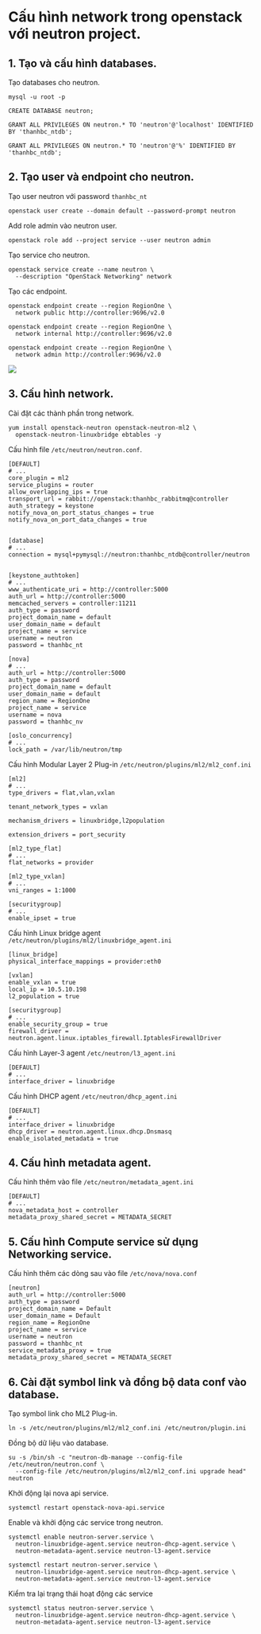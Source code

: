 # Cấu hình network trong openstack với neutron project.
## 1. Tạo và cấu hình databases.

Tạo databases cho neutron.
```
mysql -u root -p

CREATE DATABASE neutron;

GRANT ALL PRIVILEGES ON neutron.* TO 'neutron'@'localhost' IDENTIFIED BY 'thanhbc_ntdb';

GRANT ALL PRIVILEGES ON neutron.* TO 'neutron'@'%' IDENTIFIED BY 'thanhbc_ntdb';
```
## 2. Tạo user và endpoint cho neutron.
Tạo user neutron với password `thanhbc_nt`
```
openstack user create --domain default --password-prompt neutron
```
Add role  admin vào neutron user.
```
openstack role add --project service --user neutron admin
```
Tạo service cho neutron.
```
openstack service create --name neutron \
  --description "OpenStack Networking" network
```

Tạo các endpoint.
```
openstack endpoint create --region RegionOne \
  network public http://controller:9696/v2.0

openstack endpoint create --region RegionOne \
  network internal http://controller:9696/v2.0

openstack endpoint create --region RegionOne \
  network admin http://controller:9696/v2.0
```
![](nt-img/nt-endpoint.png)

## 3. Cấu hình network.

Cài đặt các thành phần trong network.
```
yum install openstack-neutron openstack-neutron-ml2 \
  openstack-neutron-linuxbridge ebtables -y
```

Cấu hình file `/etc/neutron/neutron.conf`.


```
[DEFAULT]
# ...
core_plugin = ml2
service_plugins = router
allow_overlapping_ips = true
transport_url = rabbit://openstack:thanhbc_rabbitmq@controller
auth_strategy = keystone
notify_nova_on_port_status_changes = true
notify_nova_on_port_data_changes = true


[database]
# ...
connection = mysql+pymysql://neutron:thanhbc_ntdb@controller/neutron


[keystone_authtoken]
# ...
www_authenticate_uri = http://controller:5000
auth_url = http://controller:5000
memcached_servers = controller:11211
auth_type = password
project_domain_name = default
user_domain_name = default
project_name = service
username = neutron
password = thanhbc_nt

[nova]
# ...
auth_url = http://controller:5000
auth_type = password
project_domain_name = default
user_domain_name = default
region_name = RegionOne
project_name = service
username = nova
password = thanhbc_nv

[oslo_concurrency]
# ...
lock_path = /var/lib/neutron/tmp
```

Cấu hình Modular Layer 2 Plug-in `/etc/neutron/plugins/ml2/ml2_conf.ini`

```
[ml2]
# ...
type_drivers = flat,vlan,vxlan

tenant_network_types = vxlan

mechanism_drivers = linuxbridge,l2population

extension_drivers = port_security

[ml2_type_flat]
# ...
flat_networks = provider

[ml2_type_vxlan]
# ...
vni_ranges = 1:1000

[securitygroup]
# ...
enable_ipset = true
```
Cấu hình Linux bridge agent `/etc/neutron/plugins/ml2/linuxbridge_agent.ini`
```
[linux_bridge]
physical_interface_mappings = provider:eth0

[vxlan]
enable_vxlan = true
local_ip = 10.5.10.198
l2_population = true

[securitygroup]
# ...
enable_security_group = true
firewall_driver = neutron.agent.linux.iptables_firewall.IptablesFirewallDriver
```

Cấu hình Layer-3 agent `/etc/neutron/l3_agent.ini`
```
[DEFAULT]
# ...
interface_driver = linuxbridge
```

Cấu hình DHCP agent `/etc/neutron/dhcp_agent.ini`

```
[DEFAULT]
# ...
interface_driver = linuxbridge
dhcp_driver = neutron.agent.linux.dhcp.Dnsmasq
enable_isolated_metadata = true
```
## 4. Cấu hình metadata agent.
Cấu  hình thêm vào file `/etc/neutron/metadata_agent.ini`
```
[DEFAULT]
# ...
nova_metadata_host = controller
metadata_proxy_shared_secret = METADATA_SECRET
```

## 5. Cấu hình Compute service sử dụng Networking service.

Cấu hình thêm các dòng sau vào file `/etc/nova/nova.conf`
```
[neutron]
auth_url = http://controller:5000
auth_type = password
project_domain_name = Default
user_domain_name = Default
region_name = RegionOne
project_name = service
username = neutron
password = thanhbc_nt
service_metadata_proxy = true
metadata_proxy_shared_secret = METADATA_SECRET
```

## 6. Cài đặt symbol link và đồng bộ data conf vào database.

Tạo symbol link cho ML2 Plug-in.
```
ln -s /etc/neutron/plugins/ml2/ml2_conf.ini /etc/neutron/plugin.ini
```
Đồng bộ dữ liệu vào database.
```
su -s /bin/sh -c "neutron-db-manage --config-file /etc/neutron/neutron.conf \
  --config-file /etc/neutron/plugins/ml2/ml2_conf.ini upgrade head" neutron
```

Khởi động lại nova api service.
```
systemctl restart openstack-nova-api.service
```

Enable và khởi động các service trong neutron.
```
systemctl enable neutron-server.service \
  neutron-linuxbridge-agent.service neutron-dhcp-agent.service \
  neutron-metadata-agent.service neutron-l3-agent.service

systemctl restart neutron-server.service \
  neutron-linuxbridge-agent.service neutron-dhcp-agent.service \
  neutron-metadata-agent.service neutron-l3-agent.service
```

Kiểm tra lại trạng thái hoạt động các service 
```
systemctl status neutron-server.service \
  neutron-linuxbridge-agent.service neutron-dhcp-agent.service \
  neutron-metadata-agent.service neutron-l3-agent.service
```